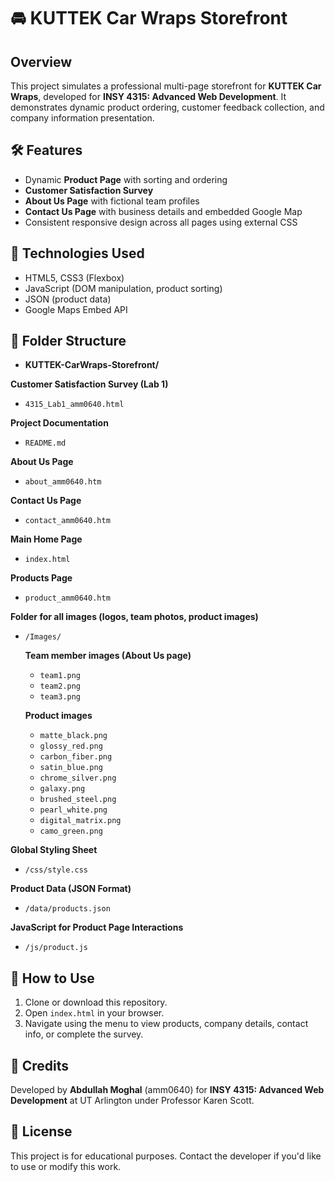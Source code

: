 # 🚘 KUTTEK Car Wraps Storefront

## Overview
This project simulates a professional multi-page storefront for **KUTTEK Car Wraps**, developed for **INSY 4315: Advanced Web Development**. It demonstrates dynamic product ordering, customer feedback collection, and company information presentation.

## 🛠️ Features
- Dynamic **Product Page** with sorting and ordering 
- **Customer Satisfaction Survey** 
- **About Us Page** with fictional team profiles 
- **Contact Us Page** with business details and embedded Google Map 
- Consistent responsive design across all pages using external CSS

## 📂 Technologies Used
- HTML5, CSS3 (Flexbox)
- JavaScript (DOM manipulation, product sorting)
- JSON (product data)
- Google Maps Embed API

## 📁 Folder Structure
- **KUTTEK-CarWraps-Storefront/**  

**Customer Satisfaction Survey (Lab 1)**
- `4315_Lab1_amm0640.html`

**Project Documentation**
- `README.md`

**About Us Page**
- `about_amm0640.htm`

**Contact Us Page**
- `contact_amm0640.htm`

**Main Home Page**
- `index.html`

**Products Page**
- `product_amm0640.htm`

**Folder for all images (logos, team photos, product images)**
- `/Images/`

  **Team member images (About Us page)**
  - `team1.png`
  - `team2.png`
  - `team3.png`

  **Product images**
  - `matte_black.png`
  - `glossy_red.png`
  - `carbon_fiber.png`
  - `satin_blue.png`
  - `chrome_silver.png`
  - `galaxy.png`
  - `brushed_steel.png`
  - `pearl_white.png`
  - `digital_matrix.png`
  - `camo_green.png`

**Global Styling Sheet**
- `/css/style.css`

**Product Data (JSON Format)**
- `/data/products.json`

**JavaScript for Product Page Interactions**
- `/js/product.js`

  

## 🧭 How to Use
1. Clone or download this repository.
2. Open `index.html` in your browser.
3. Navigate using the menu to view products, company details, contact info, or complete the survey.

## 📌 Credits
Developed by **Abdullah Moghal** (amm0640) for **INSY 4315: Advanced Web Development** at UT Arlington under Professor Karen Scott.

## 📄 License
This project is for educational purposes. Contact the developer if you'd like to use or modify this work.
